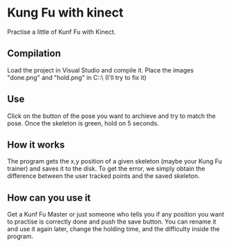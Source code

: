 Kung Fu with kinect
======================

Practise a little of Kunf Fu with Kinect.

Compilation
-----------

Load the project in Visual Studio and compile it.
Place the images "done.png" and "hold.png" in C::\ (I'll try to fix it)

Use
---------

Click on the button of the pose you want to archieve and try to match the pose. Once the skeleton is green, hold on 5 seconds.

How it works
-------------

The program gets the x,y position of a given skeleton (maybe your Kung Fu trainer) and saves it to the disk. To get the error, we simply obtain the difference between the user tracked points and the saved skeleton.

How can you use it
-------------------

Get a Kunf Fu Master or just someone who tells you if any position you want to practise is correctly done and push the save button. You can rename it and use it again later, change the holding time, and the difficulty inside the program.
